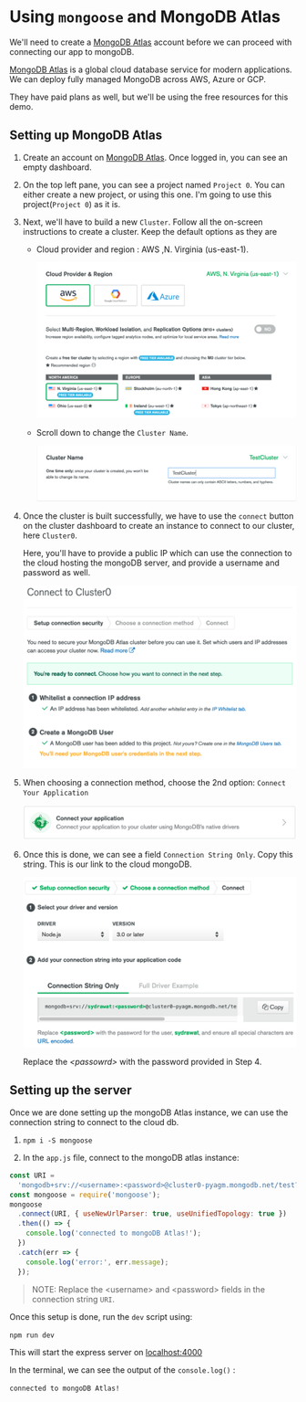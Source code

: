 # Using `mongoose` and MongoDB Atlas

We'll need to create a [MongoDB Atlas](https://account.mongodb.com/account/login) account before we can proceed with connecting our app to mongoDB.

[MongoDB Atlas](https://www.mongodb.com/cloud/atlas) is a global cloud database service for modern applications. We can deploy fully managed MongoDB across AWS, Azure or GCP.

They have paid plans as well, but we'll be using the free resources for this demo.

## Setting up MongoDB Atlas

1. Create an account on [MongoDB Atlas](https://account.mongodb.com/account/login). Once logged in, you can see an empty dashboard.

2. On the top left pane, you can see a project named `Project 0`. You can either create a new project, or using this one. I'm going to use this project(`Project 0`) as it is.

3. Next, we'll have to build a new `Cluster`. Follow all the on-screen instructions to create a cluster. Keep the default options as they are

   - Cloud provider and region : AWS ,N. Virginia (us-east-1).

     ![alt text](../assets/cloudprovider-region.png 'cloud provider and region')

   - Scroll down to change the `Cluster Name`.

     ![alt text](../assets/cluster-name.png 'cluster name')

4. Once the cluster is built successfully, we have to use the `connect` button on the cluster dashboard to create an instance to connect to our cluster, here `Cluster0`.

   Here, you'll have to provide a public IP which can use the connection to the cloud hosting the mongoDB server, and provide a username and password as well.

   ![alt text](../assets/cluster-connect.png 'cluster connect')

5. When choosing a connection method, choose the 2nd option:
   `Connect Your Application`

   ![alt text](../assets/connect-app.png 'connect your application')

6. Once this is done, we can see a field `Connection String Only`. Copy this string. This is our link to the cloud mongoDB.

   ![alt text](../assets/string.png 'connection string')

   Replace the _\<passowrd\>_ with the password provided in Step 4.

## Setting up the server

Once we are done setting up the mongoDB Atlas instance, we can use the connection string to connect to the cloud db.

1. `npm i -S mongoose`

2. In the `app.js` file, connect to the mongoDB atlas instance:

```js
const URI =
  'mongodb+srv://<username>:<password>@cluster0-pyagm.mongodb.net/test?retryWrites=true&w=majority';
const mongoose = require('mongoose');
mongoose
  .connect(URI, { useNewUrlParser: true, useUnifiedTopology: true })
  .then(() => {
    console.log('connected to mongoDB Atlas!');
  })
  .catch(err => {
    console.log('error:', err.message);
  });
```

> NOTE: Replace the \<username> and \<password> fields in the connection string `URI`.

Once this setup is done, run the `dev` script using:

`npm run dev`

This will start the express server on [localhost:4000](localhost:4000)

In the terminal, we can see the output of the `console.log()` :

`connected to mongoDB Atlas!`
